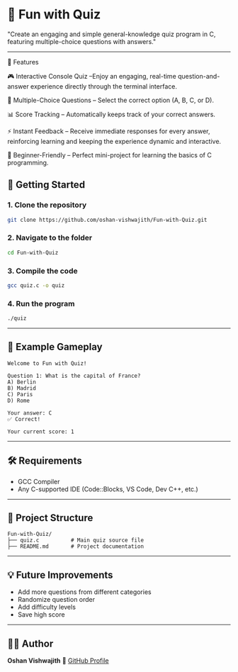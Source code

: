 # 🎯 Fun with Quiz
"Create an engaging and simple general-knowledge quiz program in C, featuring multiple-choice questions with answers."

---

🧠 Features

🎮 Interactive Console Quiz –Enjoy an engaging, real-time question-and-answer experience directly through the terminal interface.

📝 Multiple-Choice Questions – Select the correct option (A, B, C, or D).

📊 Score Tracking – Automatically keeps track of your correct answers.

⚡ Instant Feedback – Receive immediate responses for every answer, reinforcing learning and keeping the experience dynamic and interactive.

👶 Beginner-Friendly – Perfect mini-project for learning the basics of C programming.

## 🚀 Getting Started

### 1. Clone the repository

```bash
git clone https://github.com/oshan-vishwajith/Fun-with-Quiz.git
```

### 2. Navigate to the folder

```bash
cd Fun-with-Quiz
```

### 3. Compile the code

```bash
gcc quiz.c -o quiz
```

### 4. Run the program

```bash
./quiz
```

---

## 🧩 Example Gameplay

```
Welcome to Fun with Quiz!

Question 1: What is the capital of France?
A) Berlin
B) Madrid
C) Paris
D) Rome

Your answer: C
✅ Correct!

Your current score: 1
```

---

## 🛠️ Requirements

* GCC Compiler
* Any C-supported IDE (Code::Blocks, VS Code, Dev C++, etc.)

---

## 📄 Project Structure

```
Fun-with-Quiz/
├── quiz.c          # Main quiz source file
├── README.md       # Project documentation
```

---

## 💡 Future Improvements

* Add more questions from different categories
* Randomize question order
* Add difficulty levels
* Save high score

---

## 👨‍💻 Author

**Oshan Vishwajith**
🔗 [GitHub Profile](https://github.com/oshan-vishwajith)
